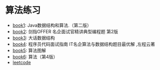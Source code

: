 # 算法练习

* [book1](): Java数据结构和算法.（第二版）
* [book2](): 剑指OFFER  名企面试官精讲典型编程题  第2版
* [book3](): 大话数据结构
* [book4](): 程序员代码面试指南 IT名企算法与数据结构题目最优解 ,左程云著 
* [book5](): 算法图解
* [book6](): 算法（第4版）
* [leetcode](https://leetcode-cn.com/)

